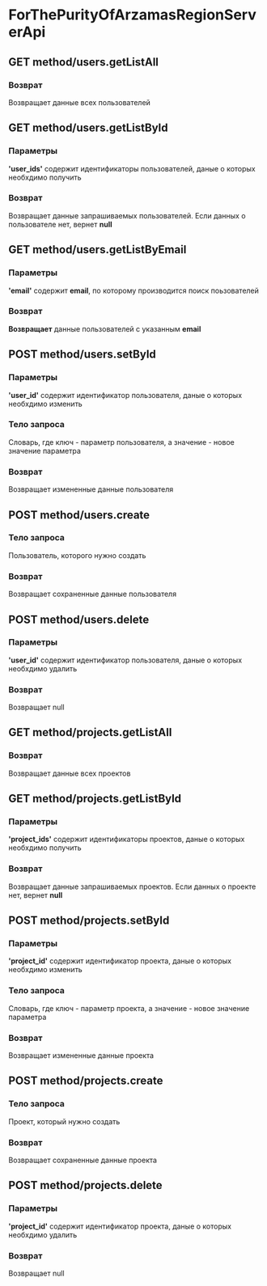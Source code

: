 # ForThePurityOfArzamasRegionServerApi

## GET method/users.getListAll
### Возврат
Возвращает данные всех пользователей
## GET method/users.getListById
### Параметры
**'user_ids'** содержит идентификаторы пользователей, даные о которых необхдимо получить
### Возврат
Возвращает данные запрашиваемых пользователей. Если данных о пользователе нет, вернет **null**
## GET method/users.getListByEmail
### Параметры
**'email'** содержит **email**, по которому производится поиск поьзователей
### Возврат
**Возвращает** данные пользователей с указанным **email**
## POST method/users.setById
### Параметры
**'user_id'** содержит идентификатор пользователя, даные о которых необхдимо изменить
### Тело запроса
Словарь, где ключ - параметр пользователя, а значение - новое значение параметра
### Возврат
Возвращает измененные данные пользователя
## POST method/users.create
### Тело запроса
Пользователь, которого нужно создать
### Возврат
Возвращает сохраненные данные пользователя
## POST method/users.delete
### Параметры
**'user_id'** содержит идентификатор пользователя, даные о которых необхдимо удалить
### Возврат
Возвращает null


## GET method/projects.getListAll
### Возврат
Возвращает данные всех проектов
## GET method/projects.getListById
### Параметры
**'project_ids'** содержит идентификаторы проектов, даные о которых необхдимо получить
### Возврат
Возвращает данные запрашиваемых проектов. Если данных о проекте нет, вернет **null**
## POST method/projects.setById
### Параметры
**'project_id'** содержит идентификатор проекта, даные о которых необхдимо изменить
### Тело запроса
Словарь, где ключ - параметр проекта, а значение - новое значение параметра
### Возврат
Возвращает измененные данные проекта
## POST method/projects.create
### Тело запроса
Проект, который нужно создать
### Возврат
Возвращает сохраненные данные проекта
## POST method/projects.delete
### Параметры
**'project_id'** содержит идентификатор проекта, даные о которых необхдимо удалить
### Возврат
Возвращает null

